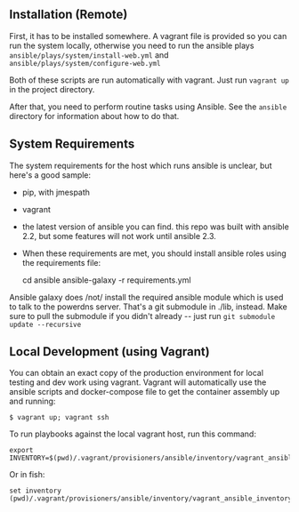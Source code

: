 ## Installation (Remote)

First, it has to be installed somewhere. A vagrant file is provided so you can run the system locally, otherwise you need to run the ansible plays `ansible/plays/system/install-web.yml` and `ansible/plays/system/configure-web.yml`

Both of these scripts are run automatically with vagrant. Just run `vagrant up` in the project directory.

After that, you need to perform routine tasks using Ansible. See the `ansible` directory for information about how to do that.

## System Requirements

The system requirements for the host which runs ansible is unclear, but here's a good sample:

* pip, with jmespath
* vagrant
* the latest version of ansible you can find. this repo was built with ansible 2.2, but some features will not work until ansible 2.3.
* When these requirements are met, you should install ansible roles using the requirements file:

    cd ansible
    ansible-galaxy -r requirements.yml

Ansible galaxy does /not/ install the required ansible module which is used to talk to the powerdns server. That's a git submodule in ./lib, instead. Make sure to pull the submodule if you didn't already -- just run `git submodule update --recursive`

## Local Development (using Vagrant)

You can obtain an exact copy of the production environment for local testing and dev work using vagrant. Vagrant will automatically use the ansible scripts and docker-compose file to get the container assembly up and running:

    $ vagrant up; vagrant ssh

To run playbooks against the local vagrant host, run this command:

	export INVENTORY=$(pwd)/.vagrant/provisioners/ansible/inventory/vagrant_ansible_inventory

Or in fish: 

	set inventory (pwd)/.vagrant/provisioners/ansible/inventory/vagrant_ansible_inventory
